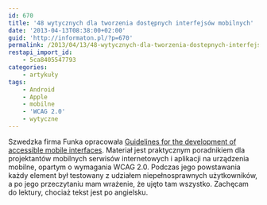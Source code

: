 ```yaml
---
id: 670
title: '48 wytycznych dla tworzenia dostępnych interfejsów mobilnych'
date: '2013-04-13T08:38:00+02:00'
guid: 'http://informaton.pl/?p=670'
permalink: /2013/04/13/48-wytycznych-dla-tworzenia-dostepnych-interfejsw-mobilnych/
restapi_import_id:
    - 5ca8405547793
categories:
    - artykuły
tags:
    - Android
    - Apple
    - mobilne
    - 'WCAG 2.0'
    - wytyczne
---
```


Szwedzka firma Funka opracowała [Guidelines for the development of accessible mobile interfaces](http://www.funkanu.com/PageFiles/9429/Guidelines_for_the_development_of_accessible_mobile_interfaces.pdf). Materiał jest praktycznym poradnikiem dla projektantów mobilnych serwisów internetowych i aplikacji na urządzenia mobilne, opartym o wymagania WCAG 2.0. Podczas jego powstawania każdy element był testowany z udziałem niepełnosprawnych użytkowników, a po jego przeczytaniu mam wrażenie, że ujęto tam wszystko. Zachęcam do lektury, chociaż tekst jest po angielsku.
